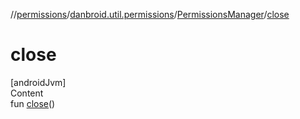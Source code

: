 //[permissions](../../index.md)/[danbroid.util.permissions](../index.md)/[PermissionsManager](index.md)/[close](close.md)



# close  
[androidJvm]  
Content  
fun [close](close.md)()  



